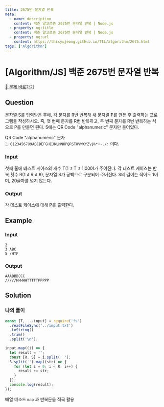 ```yaml
---
title: 2675번 문자열 반복
meta:
  - name: description
    content: 백준 알고르즘 2675번 문자열 반복 | Node.js
  - property: og:title
    content: 백준 알고르즘 2675번 문자열 반복 | Node.js
  - property: og:url
    content: https://thisyujeong.github.io/TIL/algorithm/2675.html
tags: ['Algorithm']
---
```


# [Algorithm/JS] 백준 2675번 문자열 반복

[🔗 문제 바로가기](https://www.acmicpc.net/problem/2675)

## Question

문자열 S를 입력받은 후에, 각 문자를 R번 반복해 새 문자열 P를 만든 후 출력하는 프로그램을 작성하시오. 즉, 첫 번째 문자를 R번 반복하고, 두 번째 문자를 R번 반복하는 식으로 P를 만들면 된다. S에는 QR Code "alphanumeric" 문자만 들어있다.

QR Code "alphanumeric" 문자는 `0123456789ABCDEFGHIJKLMNOPQRSTUVWXYZ\$%*+-./:` 이다.

### Input

첫째 줄에 테스트 케이스의 개수 T(1 ≤ T ≤ 1,000)가 주어진다. 각 테스트 케이스는 반복 횟수 R(1 ≤ R ≤ 8), 문자열 S가 공백으로 구분되어 주어진다. S의 길이는 적어도 1이며, 20글자를 넘지 않는다.

### Output

각 테스트 케이스에 대해 P를 출력한다.

## Example

### Input

```
2
3 ABC
5 /HTP
```

### Output

```
AAABBBCCC
/////HHHHHTTTTTPPPPP
```

## Solution

### 나의 풀이

```js
const [T, ...input] = require('fs')
  .readFileSync('../input.txt')
  .toString()
  .trim()
  .split('\n');

input.map((i) => {
  let result = '';
  const [R, S] = i.split(' ');
  S.split('').map((str) => {
    for (let i = 0; i < R; i++) {
      result += str;
    }
  });
  console.log(result);
});
```

배열 메소드 `map` 과 반복문을 적극 활용
